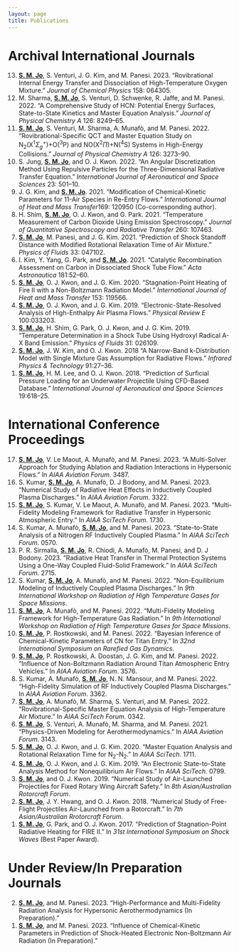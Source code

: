 ```yaml
---
layout: page
title: Publications
---
```


# Archival International Journals

<ol reversed>

<li>
<div id="ref-jo2023O4" class="csl-entry" role="doc-biblioentry">
<b><u>S. M. Jo</u></b>, S. Venturi, J. G. Kim, and M. Panesi. 2023. <span>“Rovibrational Internal Energy Transfer and Dissociation of High-Temperature Oxygen Mixture.”</span> <em>Journal of Chemical Physics</em> 158: 064305.
</div>
</li>

<li>
<div id="ref-sharma2022hcn" class="csl-entry" role="doc-biblioentry">
M. Sharma, <b><u>S. M. Jo</u></b>, S. Venturi, D. Schwenke, R. Jaffe, and M. Panesi. 2022. <span>“A Comprehensive Study of <span>HCN</span>: Potential Energy Surfaces, State-to-State Kinetics and Master Equation Analysis.”</span> <em>Journal of Physical Chemistry A</em> 126: 8249–65.
</div>
</li>

<li>
<div id="ref-jo2022NON" class="csl-entry" role="doc-biblioentry">
<b><u>S. M. Jo</u></b>, S. Venturi, M. Sharma, A. Munafò, and M. Panesi. 2022. <span>“<span>R</span>ovibrational-Specific
<span>QCT</span> and Master Equation Study on <span
class="math inline">N<sub>2</sub>(X<sup>1</sup><em>Σ</em><sub><em>g</em></sub><sup>+</sup>)</span>+<span>O</span><span
class="math inline">(<sup>3</sup>P)</span> and <span>NO</span><span
class="math inline">(X<sup>2</sup><em>Π</em>)</span>+<span>N</span><span
class="math inline">(<sup>4</sup>S)</span> Systems in High-Energy
Collisions.”</span> <em>Journal of Physical Chemistry A</em> 126:
3273–90.
</div>
</li>

<li>
<div id="ref-jo2022RTE" class="csl-entry" role="doc-biblioentry">
S. Jung, <b><u>S. M. Jo</u></b>, and O. J. Kwon. 2022. <span>“<span>A</span>n Angular Discretization Method Using Repulsive Particles for the Three-Dimensional Radiative Transfer Equation.”</span> <em>International Journal of Aeronautical and Space Sciences</em> 23: 501–10.
</div>
</li>

<li>
<div id="ref-jo2021HMT" class="csl-entry" role="doc-biblioentry">
J. G. Kim, and <b><u>S. M. Jo</u></b>. 2021. <span>“<span>M</span>odification of Chemical-Kinetic Parameters for 11-Air Species in Re-Entry
Flows.”</span> <em>International Journal of Heat and Mass Transfer</em>169: 120950 (Co-corresponding author).
</div>
</li>

<li>
<div id="ref-jo2021JQSRT" class="csl-entry" role="doc-biblioentry">
H. Shim, <b><u>S. M. Jo</u></b>, O. J. Kwon, and G. Park. 2021. <span>“<span>T</span>emperature Measurement of Carbon Dioxide Using Emission Spectroscopy.”</span> <em>Journal of Quantitative Spectroscopy and Radiative Transfer</em> 260: 107463.
</div>
</li>

<li>
<div id="ref-jo2021POF" class="csl-entry" role="doc-biblioentry">
<b><u>S. M. Jo</u></b>, M. Panesi, and J. G. Kim. 2021. <span>“<span>P</span>rediction of Shock Standoff Distance with Modified Rotational Relaxation Time of Air Mixture.”</span> <em>Physics of Fluids</em> 33: 047102.
</div>
</li>

<li>
<div id="ref-jo2021Catalytic" class="csl-entry" role="doc-biblioentry">
I. Kim, Y. Yang, G. Park, and <b><u>S. M. Jo</u></b>. 2021. <span>“<span>C</span>atalytic Recombination Assessment on Carbon in Dissociated Shock Tube Flow.”</span> <em>Acta Astronautica</em> 181:52–60.
</div>
</li>

<li>
<div id="ref-jo2020HMT" class="csl-entry" role="doc-biblioentry">
<b><u>S. M. Jo</u></b>, O. J. Kwon, and J. G. Kim. 2020. <span>“<span>S</span>tagnation-Point Heating of <span>F</span>ire <span>II</span> with a Non-<span>B</span>oltzmann Radiation Model.”</span> <em>International Journal of Heat and Mass Transfer</em> 153: 119566.
</div>
</li>

<li>
<div id="ref-jo2019PRE" class="csl-entry" role="doc-biblioentry"> 
<b><u>S. M. Jo</u></b>, O. J. Kwon, and J. G. Kim. 2019. <span>“<span>E</span>lectronic-State-Resolved Analysis of High-Enthalpy Air Plasma Flows.”</span> <em>Physical Review E</em> 100:033203.
</div>
</li>

<li>
<div id="ref-jo2019POF" class="csl-entry" role="doc-biblioentry">
<b><u>S. M. Jo</u></b>, H. Shim, G. Park, O. J. Kwon, and J. G. Kim. 2019. <span>“<span>T</span>emperature Determination in a Shock Tube Using Hydroxyl Radical <span>A-X</span> Band Emission.”</span> <em>Physics of Fluids</em> 31: 026109.
</div>
</li>

<li>
<div id="ref-jo2018Infrared" class="csl-entry" role="doc-biblioentry"> 
<b><u>S. M. Jo</u></b>, J. W. Kim, and O. J. Kwon. 2018 <span>“<span>A</span> Narrow-Band k-Distribution Model with Single Mixture Gas Assumption for Radiative Flows.”</span> <em>Infrared Physics &amp; Technology</em> 91:27–36.
</div>
</li>

<li>
<div id="ref-jo2018Underwater" class="csl-entry" role="doc-biblioentry">
<b><u>S. M. Jo</u></b>, H. M. Lee, and O. J. Kwon. 2018. <span>“<span>P</span>rediction of Surficial Pressure Loading for an Underwater Projectile Using CFD-Based Database.”</span> <em>International Journal of Aeronautical and Space Sciences</em> 19:618–25.
</div>
</li>
  
</ol>


# International Conference Proceedings

<ol reversed>

<li>
<div id="ref-Jo2023Aviation" class="csl-entry" role="doc-biblioentry">
<b><u>S. M. Jo</u></b>, V. Le Maout, A. Munafò, and M. Panesi. 2023. <span>“A Multi-Solver Approach for Studying Ablation and Radiation Interactions in Hypersonic Flows.”</span> In <em><span>AIAA</span> <span>A</span>viation <span>F</span>orum</em>. 3487.
</div>
</li>

<li>
<div id="ref-Kumar2023Aviation" class="csl-entry"
role="doc-biblioentry">
S. Kumar, <b><u>S. M. Jo</u></b>, A. Munafò, D. J Bodony, and M. Panesi. 2023. <span>“Numerical Study of Radiative Heat Effects in Inductively Coupled Plasma Discharges.”</span> In <em><span>AIAA</span> <span>A</span>viation <span>F</span>orum</em>. 3322.
</div>
</li>

<li>
<div id="ref-Jo2023Scitech" class="csl-entry" role="doc-biblioentry">
<b><u>S. M. Jo</u></b>, S. Kumar, V. Le Maout, A. Munafò, and M. Panesi. 2023. <span>“Multi-Fidelity Modeling Framework for Radiative Transfer in Hypersonic Atmospheric Entry.”</span> In <em><span>AIAA</span> <span>S</span>ci<span>T</span>ech <span>F</span>orum</em>. 1730.
</div>
</li>

<li>
<div id="ref-Kumar2023Scitech" class="csl-entry" role="doc-biblioentry">
S. Kumar, A. Munafò, <b><u>S. M. Jo</u></b>, and M. Panesi. 2023. <span>“State-to-State Analysis of a Nitrogen RF Inductively Coupled Plasma.”</span> In <em><span>AIAA</span> <span>S</span>ci<span>T</span>ech <span>F</span>orum</em>. 0570.
</div>
</li>

<li>
<div id="ref-Prathamesh2023Scitech" class="csl-entry"
role="doc-biblioentry">
P. R. Sirmalla, <b><u>S. M. Jo</u></b>, R. Chiodi, A. Munafò, M. Panesi, and D. J Bodony. 2023. <span>“Radiative Heat Transfer in Thermal Protection Systems Using a One-Way Coupled Fluid-Solid Framework.”</span> In <em><span>AIAA</span> <span>S</span>ci<span>T</span>ech <span>F</span>orum</em>. 2715.
</div>
</li>

<li>
<div id="ref-Kumar2022RHTG9" class="csl-entry" role="doc-biblioentry">
S. Kumar, <b><u>S. M. Jo</u></b>, A. Munafò, and M. Panesi. 2022. <span>“Non-Equilibrium Modeling of Inductively Coupled Plasma Discharges.”</span> In <em>9th <span>I</span>nternational <span>W</span>orkshop on <span>R</span>adiation of <span>H</span>igh <span>T</span>emperature <span>G</span>ases for <span>S</span>pace <span>M</span>issions</em>.
</div>
</li>

<li>
<div id="ref-Jo2022RHTG9" class="csl-entry" role="doc-biblioentry">
<b><u>S. M. Jo</u></b>, A. Munafò, and M. Panesi. 2022. <span>“Multi-Fidelity Modeling Framework for High-Temperature Gas Radiation.”</span> In <em>9th <span>I</span>nternational <span>W</span>orkshop on <span>R</span>adiation of <span>H</span>igh <span>T</span>emperature <span>G</span>ases for <span>S</span>pace <span>M</span>issions</em>.
</div>
</li>

<li>
<div id="ref-Jo2022RGD" class="csl-entry" role="doc-biblioentry">
<b><u>S. M. Jo</u></b>, P. Rostkowski, and M. Panesi. 2022. <span>“Bayesian Inference of Chemical-Kinetic Parameters of <span>CN</span> for <span>T</span>itan Entry.”</span> In <em>32nd <span>I</span>nternational <span>S</span>ymposium on <span>R</span>arefied <span>G</span>as <span>D</span>ynamics</em>.
</div>
</li>

<li>
<div id="ref-jo2022Titan" class="csl-entry" role="doc-biblioentry">
<b><u>S. M. Jo</u></b>, P. Rostkowski, A. Doostan, J. G. Kim, and M. Panesi. 2022. <span>“Influence of Non-<span>B</span>oltzmann Radiation Around Titan Atmospheric Entry Vehicles.”</span> In <em><span>AIAA</span> <span>A</span>viation <span>F</span>orum</em>. 3576.
</div>
</li>

<li>
<div id="ref-Kumar2022ICP" class="csl-entry" role="doc-biblioentry">
S. Kumar, A. Munafò, <b><u>S. M. Jo</u></b>, N. N. Mansour, and M. Panesi. 2022. <span>“High-Fidelity Simulation of <span>RF</span> Inductively Coupled Plasma Discharges.”</span> In <em><span>AIAA</span> <span>A</span>viation <span>F</span>orum</em>. 3362.
</div>
</li>

<li>
<div id="ref-jo2022rovibrational" class="csl-entry"
role="doc-biblioentry">
<b><u>S. M. Jo</u></b>, A. Munafò, M. Sharma, S. Venturi, and M. Panesi. 2022. <span>“Rovibrational-Specific Master Equation Analysis of High-Temperature Air Mixture.”</span> In <em><span>AIAA</span> <span>S</span>ci<span>T</span>ech <span>F</span>orum</em>. 0342.
</div>
</li>

<li>
<div id="ref-munafo2021ROM" class="csl-entry" role="doc-biblioentry">
<b><u>S. M. Jo</u></b>, S. Venturi, A. Munafò, M. Sharma, and M. Panesi. 2021. <span>“Physics-Driven Modeling for Aerothermodynamics.”</span> In <em><span>AIAA</span> <span>A</span>viation <span>F</span>orum</em>. 3143.
</div>
</li>

<li>
<div id="ref-Jo2020N4" class="csl-entry" role="doc-biblioentry"> 
<b><u>S. M. Jo</u></b>, O. J. Kwon, and J. G. Kim. 2020. <span>“Master Equation Analysis and Rotational Relaxation Time for <span class="math inline">N<sub>2</sub></span>-<span class="math inline">N<sub>2</sub></span>.”</span> In <em><span>AIAA</span> <span>S</span>ci<span>T</span>ech</em>. 1711.</div>
</li>

<li>
<div id="ref-Jo2019Scitech" class="csl-entry" role="doc-biblioentry">
<b><u>S. M. Jo</u></b>, O. J. Kwon, and J. G. Kim. 2019. <span>“An Electronic State-to-State Analysis Method for Nonequilibrium Air Flows.”</span> In <em><span>AIAA</span> <span>S</span>ci<span>T</span>ech</em>. 0799.</div>
</li>

<li>
<div id="ref-Jo2019Rotor" class="csl-entry" role="doc-biblioentry">
<b><u>S. M. Jo</u></b>, and O. J. Kwon. 2019. <span>“Numerical Study of Air-Launched Projectiles for Fixed Rotary Wing Aircraft Safety.”</span> In <em>8th <span>A</span>sian/<span>A</span>ustralian <span>R</span>otorcraft <span>F</span>orum</em>.</div>
</li>

<li>
<div id="ref-Jo2018Rotor" class="csl-entry" role="doc-biblioentry"> 
<b><u>S. M. Jo</u></b>, J. Y. Hwang, and O. J. Kwon. 2018. <span>“Numerical Study of Free-Flight Projectiles Air-Launched from a Rotorcraft.”</span> In <em>7th <span>A</span>sian/<span>A</span>ustralian <span>R</span>rotorcraft <span>F</span>orum</em>.</div>
</li>

<li>
<div id="ref-Jo2017ISSW" class="csl-entry" role="doc-biblioentry">
<b><u>S. M. Jo</u></b>, G. Park, and O. J. Kwon. 2017. <span>“Prediction of Stagnation-Point Radiative Heating for <span>FIRE II</span>.”</span> In <em>31st <span>I</span>nternational <span>S</span>ymposium on <span>S</span>hock <span>W</span>aves</em> (Best Paper Award).
</div>
</li>

</ol>


# Under Review/In Preparation Journals

<ol reversed>

<li>
<div id="ref-Jo2022MURP" class="csl-entry" role="doc-biblioentry">
<b><u>S. M. Jo</u></b>, and M. Panesi. 2023. <span>“High-Performance and Multi-Fidelity Radiation Analysis for Hypersonic Aerothermodynamics (<span>I</span>n <span>P</span>reparation).”</span>
</div>
</li>

<li>
<div id="ref-Jo2022EAST" class="csl-entry" role="doc-biblioentry">
<b><u>S. M. Jo</u></b>, and M. Panesi. 2023. <span>“Influence of Chemical-Kinetic Parameters in Prediction of Shock-Heated Electronic Non-<span>B</span>oltzmann Air Radiation (<span>I</span>n <span>P</span>reparation).”</span>
</div>
</li>

</ol>
